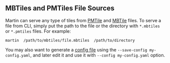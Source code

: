 ## MBTiles and PMTiles File Sources

Martin can serve any type of tiles from [PMTile](https://protomaps.com/blog/pmtiles-v3-whats-new) and [MBTile](https://github.com/mapbox/mbtiles-spec) files.  To serve a file from CLI, simply put the path to the file or the directory with `*.mbtiles` or `*.pmtiles` files. For example:

```shell
martin  /path/to/mbtiles/file.mbtiles  /path/to/directory
```

You may also want to generate a [config file](30-config-file.md) using the `--save-config my-config.yaml`, and later edit it and use it with `--config my-config.yaml` option.
